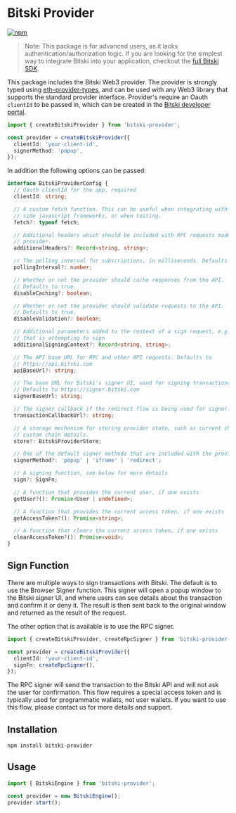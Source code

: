 # Bitski Provider

[![npm](https://img.shields.io/npm/v/bitski-provider.svg)](https://www.npmjs.com/package/bitski-provider)

> Note: This package is for advanced users, as it lacks authentication/authorization logic. If you are looking for the simplest way to integrate Bitski into your application, checkout the [full Bitski SDK](https://github.com/BitskiCo/bitski-js).

This package includes the Bitski Web3 provider. The provider is strongly typed
using [eth-provider-types](https://github.com/BitskiCo/bitski-js/tree/main/packages/eth-provider-types),
and can be used with any Web3 library that supports the standard provider interface.
Provider's require an Oauth `clientId` to be passed in, which can be created in
the [Bitski developer portal](https://developer.bitski.com/).

```ts
import { createBitskiProvider } from 'bitski-provider';

const provider = createBitskiProvider({
  clientId: 'your-client-id',
  signerMethod: 'popup',
});
```

In addition the following options can be passed:

```ts
interface BitskiProviderConfig {
  // Oauth clientId for the app, required
  clientId: string;

  // A custom fetch function. This can be useful when integrating with server
  // side javascript frameworks, or when testing.
  fetch?: typeof fetch;

  // Additional headers which should be included with RPC requests made by the
  // provider.
  additionalHeaders?: Record<string, string>;

  // The polling interval for subscriptions, in milliseconds. Defaults to 1000.
  pollingInterval?: number;

  // Whether or not the provider should cache responses from the API.
  // Defaults to true.
  disableCaching?: boolean;

  // Whether or not the provider should validate requests to the API.
  // Defaults to true.
  disableValidation?: boolean;

  // Additional parameters added to the context of a sign request, e.g. the origin
  // that is attempting to sign
  additionalSigningContext?: Record<string, string>;

  // The API base URL for RPC and other API requests. Defaults to
  // https://api.bitski.com
  apiBaseUrl?: string;

  // The base URL for Bitski's signer UI, used for signing transactions.
  // Defaults to https://signer.bitski.com
  signerBaseUrl: string;

  // The signer callback if the redirect flow is being used for signer.
  transactionCallbackUrl?: string;

  // A storage mechanism for storing provider state, such as current chain and
  // custom chain details.
  store?: BitskiProviderStore;

  // One of the default signer methods that are included with the provider
  signerMethod?: 'popup' | 'iframe' | 'redirect';

  // A signing function, see below for more details
  sign?: SignFn;

  // A function that provides the current user, if one exists
  getUser?(): Promise<User | undefined>;

  // A function that provides the current access token, if one exists
  getAccessToken?(): Promise<string>;

  // A function that clears the current access token, if one exists
  clearAccessToken?(): Promise<void>;
}
```

## Sign Function

There are multiple ways to sign transactions with Bitski. The default is to use
the Browser Signer function. This signer will open a popup window to the Bitski
signer UI, and where users can see details about the transaction and confirm it
or deny it. The result is then sent back to the original window and returned
as the result of the request.

The other option that is available is to use the RPC signer.

```ts
import { createBitskiProvider, createRpcSigner } from 'bitski-provider';

const provider = createBitskiProvider({
  clientId: 'your-client-id',
  signFn: createRpcSigner(),
});
```

The RPC signer will send the transaction to the Bitski API and will not ask the
user for confirmation. This flow requires a special access token and is
typically used for programmatic wallets, not user wallets. If you want to use
this flow, please contact us for more details and support.

## Installation

```
npm install bitski-provider
```

## Usage

```javascript
import { BitskiEngine } from 'bitski-provider';

const provider = new BitskiEngine();
provider.start();
```
